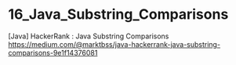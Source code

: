 # 16_Java_Substring_Comparisons
[Java] HackerRank : Java Substring Comparisons
https://medium.com/@marktbss/java-hackerrank-java-substring-comparisons-9e1f14376081
